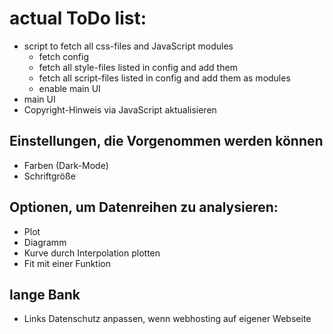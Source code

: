 # actual ToDo list:

* script to fetch all css-files and JavaScript modules
  * fetch config
  * fetch all style-files listed in config and add them
  * fetch all script-files listed in config and add them as modules
  * enable main UI
* main UI
* Copyright-Hinweis via JavaScript aktualisieren

## Einstellungen, die Vorgenommen werden können

* Farben (Dark-Mode)
* Schriftgröße

## Optionen, um Datenreihen zu analysieren:

* Plot
* Diagramm
* Kurve durch Interpolation plotten
* Fit mit einer Funktion

## lange Bank
* Links Datenschutz anpassen, wenn webhosting auf eigener Webseite
